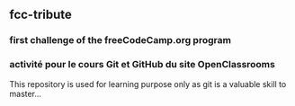 ## fcc-tribute
### first challenge of the freeCodeCamp.org program
### activité pour le cours Git et GitHub du site OpenClassrooms
This repository is used for learning purpose only as git is a valuable skill to master...
